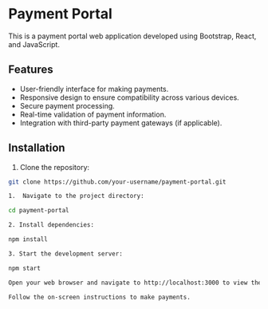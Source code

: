 # Payment Portal

This is a payment portal web application developed using Bootstrap, React, and JavaScript.

## Features

- User-friendly interface for making payments.
- Responsive design to ensure compatibility across various devices.
- Secure payment processing.
- Real-time validation of payment information.
- Integration with third-party payment gateways (if applicable).

## Installation

1. Clone the repository:

```bash
git clone https://github.com/your-username/payment-portal.git

1.  Navigate to the project directory:

cd payment-portal

2. Install dependencies:

npm install

3. Start the development server:

npm start

Open your web browser and navigate to http://localhost:3000 to view the payment portal.

Follow the on-screen instructions to make payments.
